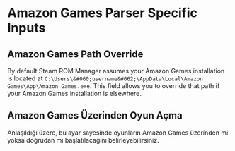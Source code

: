 # Amazon Games Parser Specific Inputs

## Amazon Games Path Override
By default Steam ROM Manager assumes your Amazon Games installation is located at `C:\Users\&#060;username&#062;\AppData\Local\Amazon Games\App\Amazon Games.exe`. This field allows you to override that path if your Amazon Games installation is elsewhere.

## Amazon Games Üzerinden Oyun Açma

Anlaşıldığı üzere, bu ayar sayesinde oyunların Amazon Games üzerinden mi yoksa doğrudan mı başlatılacağını belirleyebilirsiniz.

